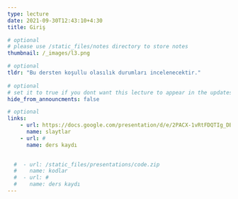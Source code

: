 ```yaml
---
type: lecture
date: 2021-09-30T12:43:10+4:30 
title: Giriş

# optional
# please use /static_files/notes directory to store notes
thumbnail: /_images/l3.png

# optional
tldr: "Bu dersten koşullu olasılık durumları incelenecektir."
  
# optional
# set it to true if you dont want this lecture to appear in the updates section
hide_from_announcments: false

# optional
links:
    - url: https://docs.google.com/presentation/d/e/2PACX-1vRtFDQTIg_DBcCqryi4BKdnltGbty11pcVPjIi1EwcZkt6YSbGJnaQhwPTQ4oD78uG1TWEUELSpPgwx/pub?start=false&loop=false&delayms=60000
      name: slaytlar
    - url: #
      name: ders kaydı
    

  #  - url: /static_files/presentations/code.zip
  #    name: kodlar
  #  - url: #
  #    name: ders kaydı
---
```

<!-- Other additional contents using markdown -->
<!--
**Suggested Readings:**
- [Readings 1](http://example.com)
- [Readings 2](http://example.com)
-->

